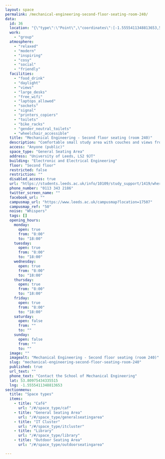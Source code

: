 ```yaml
---
layout: space
permalink: /mechanical-engineering-second-floor-seating-room-240/
data:
  id: 36
  location: "{\"type\":\"Point\",\"coordinates\":[-1.5555411348813653,53.80975434335515]}"
  work:
    - "group"
  atmosphere:
    - "relaxed"
    - "modern"
    - "inspiring"
    - "cosy"
    - "social"
    - "friendly"
  facilities:
    - "food_drink"
    - "daylight"
    - "views"
    - "large_desks"
    - "free_wifi"
    - "laptops_allowed"
    - "sockets"
    - "signal"
    - "printers_copiers"
    - "toilets"
    - "bike_racks"
    - "gender_neutral_toilets"
    - "wheelchair_accessible"
  title: "Mechanical Engineering - Second floor seating (room 240)"
  description: "Comfortable small study area with couches and views from big windows."
  access: "Anyone (public)"
  space_type: "General Seating Area"
  address: "University of Leeds, LS2 9JT"
  building: "Electronic and Electrical Engineering"
  floor: "Second floor"
  restricted: false
  restriction: ""
  disabled_access: true
  url: "https://students.leeds.ac.uk/info/10109/study_support/1419/where_to_study_on_campus"
  phone_number: "0113 343 2186"
  twitter_screen_name: ""
  facebook_url: ""
  campusmap_url: "https://www.leeds.ac.uk/campusmap?location=17507"
  campusmap_ref: "50"
  noise: "Whispers"
  tags: []
  opening_hours:
    monday:
      open: true
      from: "8:00"
      to: "18:00"
    tuesday:
      open: true
      from: "8:00"
      to: "18:00"
    wednesday:
      open: true
      from: "8:00"
      to: "18:00"
    thursday:
      open: true
      from: "8:00"
      to: "18:00"
    friday:
      open: true
      from: "8:00"
      to: "18:00"
    saturday:
      open: false
      from: ""
      to: ""
    sunday:
      open: false
      from: ""
      to: ""
  image: ""
  imagealt: "Mechanical Engineering - Second floor seating (room 240)"
  slug: "mechanical-engineering-second-floor-seating-room-240"
  published: true
  url_text: ""
  phone_text: "Contact the School of Mechanical Engineering"
  lat: 53.80975434335515
  lng: -1.5555411348813653
sectionmenu:
  title: "Space types"
  items:
    - title: "Café"
      url: "/#/space_type/caf"
    - title: "General Seating Area"
      url: "/#/space_type/generalseatingarea"
    - title: "IT Cluster"
      url: "/#/space_type/itcluster"
    - title: "Library"
      url: "/#/space_type/library"
    - title: "Outdoor Seating Area"
      url: "/#/space_type/outdoorseatingarea"

---
```

